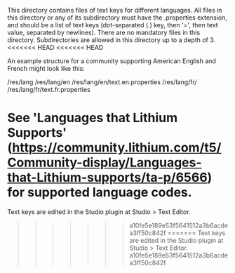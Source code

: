 This directory contains files of text keys for different languages.
All files in this directory or any of its subdirectory must have the .properties extension, and should be a list of text keys (dot-separated (.) key, then '=', then text value, separated by newlines).
There are no mandatory files in this directory.
Subdirectories are allowed in this directory up to a depth of 3.
<<<<<<< HEAD
<<<<<<< HEAD

An example structure for a community supporting American English and French might look like this:


/res/lang
/res/lang/en
/res/lang/en/text.en.properties
/res/lang/fr/
/res/lang/fr/text.fr.properties


See 'Languages that Lithium Supports' (https://community.lithium.com/t5/Community-display/Languages-that-Lithium-supports/ta-p/6566) for supported language codes.
=======
Text keys are edited in the Studio plugin at Studio > Text Editor.
>>>>>>> a10fe5e189e53f5641512a3b6acdea3ff50c842f
=======
Text keys are edited in the Studio plugin at Studio > Text Editor.
>>>>>>> a10fe5e189e53f5641512a3b6acdea3ff50c842f

